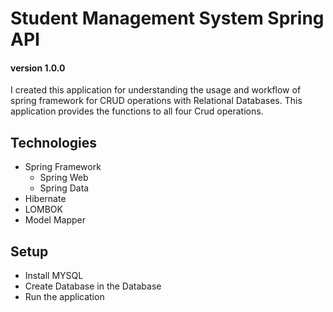 # Student Management System Spring API
#### version 1.0.0
I created this application for understanding the usage and workflow
of spring framework for CRUD operations with Relational Databases.
This application provides the functions to all four Crud operations.

## Technologies

- Spring Framework
    - Spring Web
    - Spring Data
- Hibernate
- LOMBOK
- Model Mapper

## Setup

- Install MYSQL
- Create Database in the Database
- Run the application


